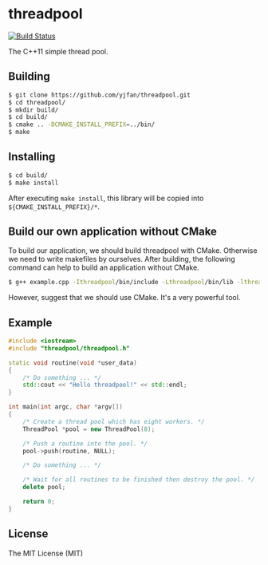 # threadpool
[![Build Status](https://travis-ci.org/yjfan/threadpool.svg?branch=master)](https://travis-ci.org/yjfan/threadpool)

The C++11 simple thread pool.

## Building
```sh
$ git clone https://github.com/yjfan/threadpool.git
$ cd threadpool/
$ mkdir build/
$ cd build/
$ cmake .. -DCMAKE_INSTALL_PREFIX=../bin/
$ make
```

## Installing
```sh
$ cd build/
$ make install
```
After executing `make install`, this library will be copied into `${CMAKE_INSTALL_PREFIX}/*`.

## Build our own application without CMake
To build our application, we should build threadpool with CMake. Otherwise we need to write makefiles by ourselves.
After building, the following command can help to build an application without CMake.
```sh
$ g++ example.cpp -Ithreadpool/bin/include -Lthreadpool/bin/lib -lthreadpool -lpthread -std=c++11
```
However, suggest that we should use CMake. It's a very powerful tool.

## Example
```cpp
#include <iostream>
#include "threadpool/threadpool.h"

static void routine(void *user_data)
{
    /* Do something ... */
    std::cout << "Hello threadpool!" << std::endl;
}

int main(int argc, char *argv[])
{
    /* Create a thread pool which has eight workers. */
    ThreadPool *pool = new ThreadPool(8);

    /* Push a routine into the pool. */
    pool->push(routine, NULL);

    /* Do something ... */

    /* Wait for all routines to be finished then destroy the pool. */
    delete pool;

    return 0;
}
```

## License
The MIT License (MIT)

